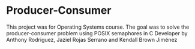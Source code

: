 # Producer-Consumer
This project was for Operating Systems course. The goal was to solve the producer-consumer problem using POSIX semaphores in C
Developer by Anthony Rodriguez, Jaziel Rojas Serrano and Kendall Brown Jiménez
